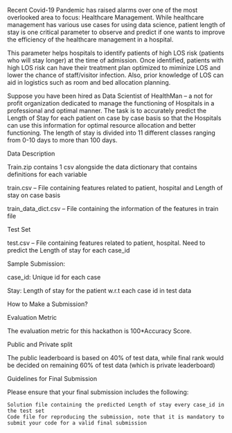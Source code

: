 Recent Covid-19 Pandemic has raised alarms over one of the most overlooked area to focus: Healthcare Management. While healthcare management has various use cases for using data science, patient length of stay is one critical parameter to observe and predict if one wants to improve the efficiency of the healthcare management in a hospital. 

This parameter helps hospitals to identify patients of high LOS risk (patients who will stay longer) at the time of admission. Once identified, patients with high LOS risk can have their treatment plan optimized to miminize LOS and lower the chance of staff/visitor infection. Also, prior knowledge of LOS can aid in logistics such as room and bed allocation planning.

Suppose you have been hired as Data Scientist of HealthMan – a not for profit organization dedicated to manage the functioning of Hospitals in a professional and optimal manner.
The task is to accurately predict the Length of Stay for each patient on case by case basis so that the Hospitals can use this information for optimal resource allocation and better functioning. The length of stay is divided into 11 different classes ranging from 0-10 days to more than 100 days.

 
Data Description


Train.zip contains 1 csv alongside the data dictionary that contains definitions for each variable

train.csv – File containing features related to patient, hospital and Length of stay on case basis

train_data_dict.csv – File containing the information of the features in train file


Test Set

test.csv – File containing features related to patient, hospital. Need to predict the Length of stay for each case_id


Sample Submission:

case_id: Unique id for each case

Stay: Length of stay for the patient w.r.t each case id in test data



How to Make a Submission?


Evaluation Metric

The evaluation metric for this hackathon is 100*Accuracy Score.


Public and Private split

The public leaderboard is based on 40% of test data, while final rank would be decided on remaining 60% of test data (which is private leaderboard)

 
Guidelines for Final Submission

Please ensure that your final submission includes the following:

    Solution file containing the predicted Length of stay every case_id in the test set
    Code file for reproducing the submission, note that it is mandatory to submit your code for a valid final submission
